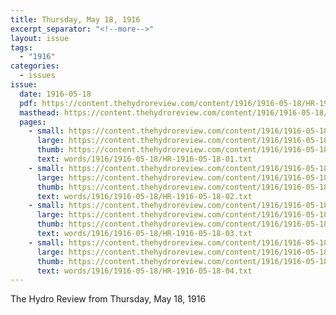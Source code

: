 ```yaml
---
title: Thursday, May 18, 1916
excerpt_separator: "<!--more-->"
layout: issue
tags:
  - "1916"
categories:
  - issues
issue:
  date: 1916-05-18
  pdf: https://content.thehydroreview.com/content/1916/1916-05-18/HR-1916-05-18.pdf
  masthead: https://content.thehydroreview.com/content/1916/1916-05-18/masthead/HR-1916-05-18.jpg
  pages:
    - small: https://content.thehydroreview.com/content/1916/1916-05-18/small/HR-1916-05-18-01.jpg
      large: https://content.thehydroreview.com/content/1916/1916-05-18/large/HR-1916-05-18-01.jpg
      thumb: https://content.thehydroreview.com/content/1916/1916-05-18/thumbnails/HR-1916-05-18-01.jpg
      text: words/1916/1916-05-18/HR-1916-05-18-01.txt
    - small: https://content.thehydroreview.com/content/1916/1916-05-18/small/HR-1916-05-18-02.jpg
      large: https://content.thehydroreview.com/content/1916/1916-05-18/large/HR-1916-05-18-02.jpg
      thumb: https://content.thehydroreview.com/content/1916/1916-05-18/thumbnails/HR-1916-05-18-02.jpg
      text: words/1916/1916-05-18/HR-1916-05-18-02.txt
    - small: https://content.thehydroreview.com/content/1916/1916-05-18/small/HR-1916-05-18-03.jpg
      large: https://content.thehydroreview.com/content/1916/1916-05-18/large/HR-1916-05-18-03.jpg
      thumb: https://content.thehydroreview.com/content/1916/1916-05-18/thumbnails/HR-1916-05-18-03.jpg
      text: words/1916/1916-05-18/HR-1916-05-18-03.txt
    - small: https://content.thehydroreview.com/content/1916/1916-05-18/small/HR-1916-05-18-04.jpg
      large: https://content.thehydroreview.com/content/1916/1916-05-18/large/HR-1916-05-18-04.jpg
      thumb: https://content.thehydroreview.com/content/1916/1916-05-18/thumbnails/HR-1916-05-18-04.jpg
      text: words/1916/1916-05-18/HR-1916-05-18-04.txt
---
```


The Hydro Review from Thursday, May 18, 1916

<!--more-->

